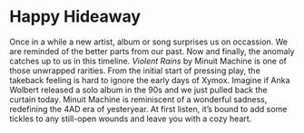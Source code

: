 # Happy Hideaway 

Once in a while a new artist, album or song surprises us on occassion. We are reminded of the better parts from our past. Now and finally, the anomaly catches up to us in this timeline. _Violent Rains_ by Minuit Machine is one of those unwrapped rarities. From the initial start of pressing play, the takeback feeling is hard to ignore the early days of Xymox. Imagine if Anka Wolbert released a solo album in the 90s and we just pulled back the curtain today. Minuit Machine is reminiscent of a wonderful sadness, redefining the 4AD era of yesteryear. At first listen, it’s bound to add some tickles to any still-open wounds and leave you with a cozy heart.
<!--stackedit_data:
eyJoaXN0b3J5IjpbMTU2NzYwMDQxNl19
-->